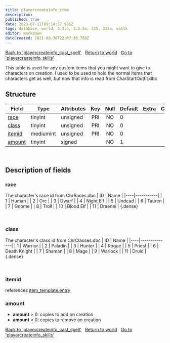 ```yaml
---
title: playercreateinfo_item
description: 
published: true
date: 2023-07-12T09:14:57.985Z
tags: database, world, 3.3.5, 3.3.5a, 335, 335a, wotlk
editor: markdown
dateCreated: 2021-08-30T22:07:36.750Z
---
```


<a href="https://trinitycore.info/en/database/335/world/playercreateinfo_cast_spell" class="mt-5 v-btn v-btn--depressed v-btn--flat v-btn--outlined theme--light v-size--default darkblue--text text--lighten-3"><span class="v-btn__content"><i aria-hidden="true" class="v-icon notranslate v-icon--left mdi mdi-arrow-left theme--light"></i><span>Back to 'playercreateinfo_cast_spell'</span></span></a>&nbsp;&nbsp;&nbsp;<a href="https://trinitycore.info/en/database/335/world/home" class="mt-5 v-btn v-btn--depressed v-btn--flat v-btn--outlined theme--light v-size--default darkblue--text text--lighten-3"><span class="v-btn__content"><i aria-hidden="true" class="v-icon notranslate v-icon--left mdi mdi-home-outline theme--light"></i><span>Return to world</span></span></a>&nbsp;&nbsp;&nbsp;<a href="https://trinitycore.info/en/database/335/world/playercreateinfo_skills" class="mt-5 v-btn v-btn--depressed v-btn--flat v-btn--outlined theme--light v-size--default darkblue--text text--lighten-3"><span class="v-btn__content"><span>Go to 'playercreateinfo_skills'</span><i aria-hidden="true" class="v-icon notranslate v-icon--right mdi mdi-arrow-right theme--light"></i></span></a>

This table is used for any custom items that you might want to give to characters on creation. I used to be used to hold the normal items that characters get as well, but now that info is read from CharStartOutfit.dbc

## Structure

| Field | Type | Attributes | Key | Null | Default | Extra | Comment |
| --- | --- | --- | :---: | :---: | --- | --- | --- |
| [race](#race) | tinyint | unsigned | PRI | NO | 0 |  |  |
| [class](#class) | tinyint | unsigned | PRI | NO | 0 |  |  |
| [itemid](#itemid) | mediumint | unsigned | PRI | NO | 0 |  |  |
| [amount](#amount) | tinyint | signed |  | NO | 1 |  |  |
&nbsp;
## Description of fields

### race
The character's race id from ChrRaces.dbc
| ID | Name      |
|----|-----------|
|  1 | Human     |
|  2 | Orc       |
|  3 | Dwarf     |
|  4 | Night Elf |
|  5 | Undead    |
|  6 | Tauren    |
|  7 | Gnome     |
|  8 | Troll     |
| 10 | Blood Elf |
| 11 | Draenei   |
{.dense}

&nbsp;

### class
The character's class id from ChrClasses.dbc
| ID | Name         |
|----|--------------|
|  1 | Warrior      |
|  2 | Paladin      |
|  3 | Hunter       |
|  4 | Rogue        |
|  5 | Priest       |
|  6 | Death Knight |
|  7 | Shaman       |
|  8 | Mage         |
|  9 | Warlock      |
| 11 | Druid        |
{.dense}

&nbsp;

### itemid
references [item_template.entry](../world/item_template#entry)
&nbsp;

### amount
* **amount** > 0: copies to add on creation
* **amount** < 0: copies to remove on creation
&nbsp;

<a href="https://trinitycore.info/en/database/335/world/playercreateinfo_cast_spell" class="mt-5 v-btn v-btn--depressed v-btn--flat v-btn--outlined theme--light v-size--default darkblue--text text--lighten-3"><span class="v-btn__content"><i aria-hidden="true" class="v-icon notranslate v-icon--left mdi mdi-arrow-left theme--light"></i><span>Back to 'playercreateinfo_cast_spell'</span></span></a>&nbsp;&nbsp;&nbsp;<a href="https://trinitycore.info/en/database/335/world/home" class="mt-5 v-btn v-btn--depressed v-btn--flat v-btn--outlined theme--light v-size--default darkblue--text text--lighten-3"><span class="v-btn__content"><i aria-hidden="true" class="v-icon notranslate v-icon--left mdi mdi-home-outline theme--light"></i><span>Return to world</span></span></a>&nbsp;&nbsp;&nbsp;<a href="https://trinitycore.info/en/database/335/world/playercreateinfo_skills" class="mt-5 v-btn v-btn--depressed v-btn--flat v-btn--outlined theme--light v-size--default darkblue--text text--lighten-3"><span class="v-btn__content"><span>Go to 'playercreateinfo_skills'</span><i aria-hidden="true" class="v-icon notranslate v-icon--right mdi mdi-arrow-right theme--light"></i></span></a>
